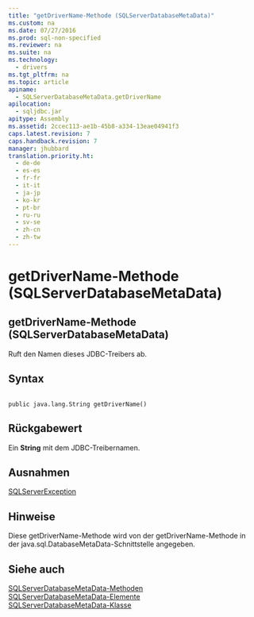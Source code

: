```yaml
---
title: "getDriverName-Methode (SQLServerDatabaseMetaData)"
ms.custom: na
ms.date: 07/27/2016
ms.prod: sql-non-specified
ms.reviewer: na
ms.suite: na
ms.technology: 
  - drivers
ms.tgt_pltfrm: na
ms.topic: article
apiname: 
  - SQLServerDatabaseMetaData.getDriverName
apilocation: 
  - sqljdbc.jar
apitype: Assembly
ms.assetid: 2ccec113-ae1b-45b8-a334-13eae04941f3
caps.latest.revision: 7
caps.handback.revision: 7
manager: jhubbard
translation.priority.ht: 
  - de-de
  - es-es
  - fr-fr
  - it-it
  - ja-jp
  - ko-kr
  - pt-br
  - ru-ru
  - sv-se
  - zh-cn
  - zh-tw
---
```

# getDriverName-Methode (SQLServerDatabaseMetaData)
    
## getDriverName\-Methode \(SQLServerDatabaseMetaData\)  
 Ruft den Namen dieses JDBC\-Treibers ab.  
  
## Syntax  
  
```  
  
public java.lang.String getDriverName()  
```  
  
## Rückgabewert  
 Ein **String** mit dem JDBC\-Treibernamen.  
  
## Ausnahmen  
 [SQLServerException](../content/SQLServerException-Class.md)  
  
## Hinweise  
 Diese getDriverName\-Methode wird von der getDriverName\-Methode in der java.sql.DatabaseMetaData\-Schnittstelle angegeben.  
  
## Siehe auch  
 [SQLServerDatabaseMetaData-Methoden](../content/SQLServerDatabaseMetaData-Methods.md)   
 [SQLServerDatabaseMetaData-Elemente](../content/SQLServerDatabaseMetaData-Members.md)   
 [SQLServerDatabaseMetaData-Klasse](../content/SQLServerDatabaseMetaData-Class.md)  
  
  